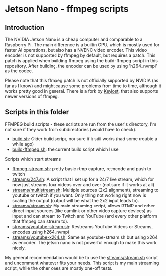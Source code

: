# Jetson Nano - ffmpeg scripts

## Introduction

The NVIDIA Jetson Nano is a cheap computer and comparable to a Raspberry Pi.
The main difference is a builtin GPU, which is mostly used for faster AI operations, but also has a NVENC video encoder.
This video encoder is not supported by ffmpeg by default, but requires a patch.
This patch is applied when building ffmpeg using the build-ffmpeg script in this repository.
After building, the encoder can be used by using 'h264_nvmpi' as the codec.

Please note that this ffmpeg patch is not officially supported by NVIDIA (as far as I know) and might cause some problems from time to time, although it works pretty good in general.
There is a fork by [Keylost](https://github.com/Keylost/jetson-ffmpeg), that also supports newer versions of ffmpeg.

## Scripts in this folder

FFMPEG build scripts - these scripts are run from the user's directory, I'm not sure if they work from subdirectories (would have to check).

- [build.sh](build.sh): Older build script, not sure if it still works (had some trouble a while ago)
- [build-ffmpeg.sh](build-ffmpeg.sh): the current build script which I use

Scripts which start streams

- [ffmpeg-stream.sh](ffmpeg-stream.sh): pretty basic rtmp capture, reencode and push to twitch
- [streams/247.sh](streams/247.sh): A script that I set up for a 24/7 live stream, which for now just streams four videos over and over (not sure if it works at all)
- [streams/multistream.sh](streams/multistream.sh): Multiple sources (2x2 alignment), streaming to youtube or twitch if you want. Only thing not working right now is scaling the output (output will be what the 2x2 input leads to).
- [streams/stream.sh](streams/stream.sh): My main streaming script, allows RTMP and other direct input sources (like camlink or other video capture devices) as input and can stream to Twitch and YouTube (and every other platform that ffmpeg can stream to).
- [streams/youtube-stream.sh](streams/youtube-stream.sh): Restreams YouTube Videos or Streams, encodes using h264_nvmpi
- [streams/youtube-x264.sh](streams/youtube-x264.sh): Same as youtube-stream.sh but using x264 as encoder. The jetson nano is not powerful enough to make this work nicely.

My general recommendation would be to use the [streams/stream.sh](streams/stream.sh) script and uncomment whatever fits your needs.
This script is my main streaming script, while the other ones are mostly one-off tests.
